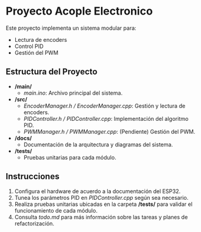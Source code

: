 # Proyecto Acople Electronico

Este proyecto implementa un sistema modular para:
- Lectura de encoders
- Control PID
- Gestión del PWM

## Estructura del Proyecto

- **/main/**  
  - *main.ino*: Archivo principal del sistema.
- **/src/**  
  - *EncoderManager.h / EncoderManager.cpp*: Gestión y lectura de encoders.  
  - *PIDController.h / PIDController.cpp*: Implementación del algoritmo PID.  
  - *PWMManager.h / PWMManager.cpp*: (Pendiente) Gestión del PWM.
- **/docs/**  
  - Documentación de la arquitectura y diagramas del sistema.
- **/tests/**  
  - Pruebas unitarias para cada módulo.

## Instrucciones

1. Configura el hardware de acuerdo a la documentación del ESP32.
2. Tunea los parámetros PID en *PIDController.cpp* según sea necesario.
3. Realiza pruebas unitarias ubicadas en la carpeta **/tests/** para validar el funcionamiento de cada módulo.
4. Consulta *todo.md* para más información sobre las tareas y planes de refactorización.

